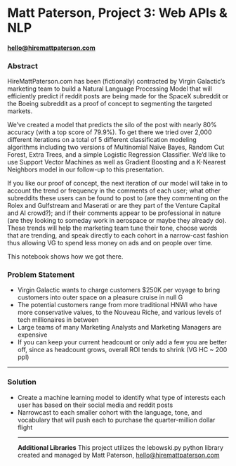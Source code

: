 # Matt Paterson, Project 3: Web APIs & NLP
#### hello@hiremattpaterson.com

### Abstract

HireMattPaterson.com has been (fictionally) contracted by Virgin Galactic’s marketing team to build a Natural Language Processing Model that will efficiently predict if reddit posts are being made for the SpaceX subreddit or the Boeing subreddit as a proof of concept to segmenting the targeted markets. 

We’ve created a model that predicts the silo of the post with nearly 80% accuracy (with a top score of 79.9%).  To get there we tried over 2,000 different iterations on a total of 5 different classification modeling algorithms including two versions of Multinomial Naïve Bayes, Random Cut Forest, Extra Trees, and a simple Logistic Regression Classifier.  We’d like to use Support Vector Machines as well as Gradient Boosting and a K-Nearest Neighbors model in our follow-up to this presentation.

If you like our proof of concept, the next iteration of our model will take in to account the trend or frequency in the comments of each user; what other subreddits these users can be found to post to (are they commenting on the Rolex and Gulfstream and Maserati or are they part of the Venture Capital and AI crowd?); and if their comments appear to be professional in nature (are they looking to someday work in aerospace or maybe they already do).  These trends will help the marketing team tune their tone, choose words that are trending, and speak directly to each cohort in a narrow-cast fashion thus allowing VG to spend less money on ads and on people over time.

This notebook shows how we got there.


### Problem Statement

<ul><li>Virgin Galactic wants to charge customers $250K per voyage to bring customers into outer space on a pleasure cruise in null G</li>
<li>The potential customers range from more traditional HNWI who have more conservative values, to the Nouveau Riche, and various levels of tech millionaires in between</li>
  <li>Large teams of many Marketing Analysts and Marketing Managers are expensive</li>
<li>If you can keep your current headcount or only add a few you are better off, since as headcount grows, overall ROI tends to shrink (VG HC ~ 200 ppl)</li>
</ul>

---

### Solution

<ul><li>Create a machine learning model to identify what type of interests each user has based on their social media and reddit posts</li>

<li>Narrowcast to each smaller cohort with the language, tone, and vocabulary that will push each to purchase the quarter-million dollar flight</li>

---
**Additional Libraries**
This project utilizes the lebowski.py python library created and managed by Matt Paterson, hello@hiremattpaterson.com
